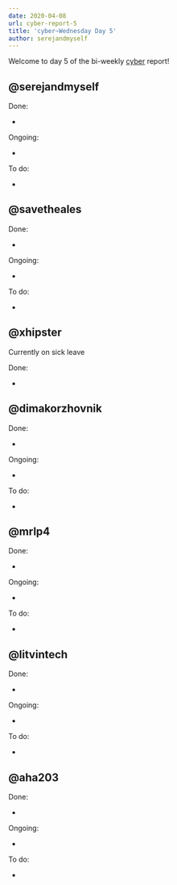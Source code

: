 ```yaml
---
date: 2020-04-08
url: cyber-report-5
title: 'cyber~Wednesday Day 5'
author: serejandmyself
---
```


Welcome to day 5 of the bi-weekly [cyber](https://cyber.page/) report!

## @serejandmyself

Done:

- 

Ongoing:

- 

To do:

- 

## @savetheales

Done:

- 

Ongoing:

- 

To do:

- 

## @xhipster

Currently on sick leave

Done: 

- 

## @dimakorzhovnik

Done:

- 

Ongoing:

- 

To do:

- 

## @mrlp4

Done:

- 

Ongoing: 

- 

To do:

- 

## @litvintech

Done:

- 

Ongoing:

- 

To do:

- 

## @aha203

Done:

- 

Ongoing:

- 

To do: 

- 
